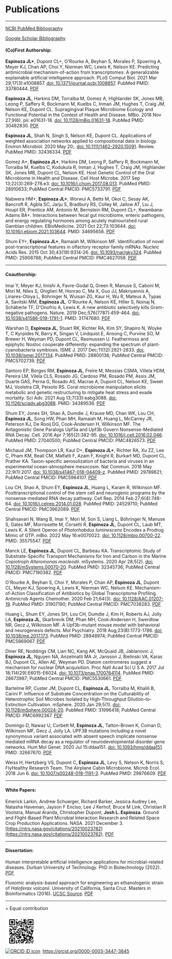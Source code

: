 # Publications
_________________________

[NCBI PubMed Bibliography](https://www.ncbi.nlm.nih.gov/myncbi/browse/collection/50383860/?sort=date&direction=descending)

[Google Scholar Bibliography](https://scholar.google.com/citations?hl=en&user=r9y1tTQAAAAJ&view_op=list_works&sortby=pubdate)

#### (Co)First Authorship:
**Espinoza JL+**, Dupont CL+, O'Rourke A, Beyhan S, Morales P, Spoering A, Meyer KJ, Chan AP, Choi Y, Nierman WC, Lewis K, Nelson KE. Predicting antimicrobial mechanism-of-action from transcriptomes: A generalizable explainable artificial intelligence approach. PLoS Comput Biol. 2021 Mar 29;17(3):e1008857. [doi: 10.1371/journal.pcbi.1008857](https://doi.org/10.1371/journal.pcbi.1008857). PubMed PMID: 33780444. [PDF](PDFs/Espinoza-Dupont_2021__PLOSCompBio.pdf)

**Espinoza JL**, Harkins DM, Torralba M, Gomez A, Highlander SK, Jones MB, Leong P, Saffery R, Bockmann M, Kuelbs C, Inman JM, Hughes T, Craig JM, Nelson KE, Dupont CL. Supragingival Plaque Microbiome Ecology and Functional Potential in the Context of Health and Disease. MBio. 2018 Nov 27;9(6). pii: e01631-18. [doi: 10.1128/mBio.01631-18](https://doi.org/10.1128/mBio.01631-18). PubMed PMID: 30482830. [PDF](PDFs/Espinoza_2018__mBio.pdf)

**Espinoza JL**, Shah N, Singh S, Nelson KE, Dupont CL. Applications of weighted association networks applied to compositional data in biology. Environ Microbiol. 2020 May 20;. [doi: 10.1111/1462-2920.15091](https://doi.org/10.1111/1462-2920.15091). Review. PubMed PMID: 32436334. [PDF](PDFs/Espinoza_2020__EMI.pdf)

Gomez A+, **Espinoza JL+**, Harkins DM, Leong P, Saffery R, Bockmann M, Torralba M, Kuelbs C, Kodukula R, Inman J, Hughes T, Craig JM, Highlander SK, Jones MB, Dupont CL, Nelson KE. Host Genetic Control of the Oral Microbiome in Health and Disease. Cell Host Microbe. 2017 Sep 13;22(3):269-278.e3. [doi: 10.1016/j.chom.2017.08.013](https://doi.org/10.1016/j.chom.2017.08.013). PubMed PMID: 28910633; PubMed Central PMCID: PMC5733791. [PDF](PDFs/Gomez-Espinoza_2017__CellHostMicrobe.pdf)

Nabwera HM+, **Espinoza JL+**, Worwui A, Betts M, Okoi C, Sesay AK, Bancroft R, Agbla SC, Jarju S, Bradbury RS, Colley M, Jallow AT, Liu J, Houpt ER, Prentice AM, Antonio M, Bernstein RM, Dupont CL+, Kwambana-Adams BA+. Interactions between fecal gut microbiome, enteric pathogens, and energy regulating hormones among acutely malnourished rural Gambian children. EBioMedicine. 2021 Oct 22;73:103644. [doi: 10.1016/j.ebiom.2021.103644](https://doi.org/10.1016/j.ebiom.2021.103644).  PMID: 34695658. [PDF](PDFs/Nabwera-Espinoza_2021__EBioMedicine.pdf)

Shum EY+, **Espinoza JL+**, Ramaiah M, Wilkinson MF. Identification of novel post-transcriptional features in olfactory receptor family mRNAs. Nucleic Acids Res. 2015 Oct 30;43(19):9314-26. [doi: 10.1093/nar/gkv324](https://doi.org/10.1093/nar/gkv324). PubMed PMID: 25908788; PubMed Central PMCID: PMC4627058. [PDF](PDFs/Shum-Espinoza_2015__NAR.pdf)
___________________________________
#### Coauthorship:

Imai Y, Meyer KJ, Iinishi A, Favre-Godal Q, Green R, Manuse S, Caboni M, Mori M, Niles S, Ghiglieri M, Honrao C, Ma X, Guo JJ, Makriyannis A, Linares-Otoya L, Böhringer N, Wuisan ZG, Kaur H, Wu R, Mateus A, Typas A, Savitski MM, **Espinoza JL**, O'Rourke A, Nelson KE, Hiller S, Noinaj N, Schäberle TF, D'Onofrio A, Lewis K. A new antibiotic selectively kills Gram-negative pathogens. Nature. 2019 Dec;576(7787):459-464. [doi: 10.1038/s41586-019-1791-1](https://doi.org/10.1038/s41586-019-1791-1). PMID: 31747680. [PDF](PDFs/Imai_2019__Nature.pdf)

Warshan D, **Espinoza JL**, Stuart RK, Richter RA, Kim SY, Shapiro N, Woyke T, C Kyrpides N, Barry K, Singan V, Lindquist E, Ansong C, Purvine SO, M Brewer H, Weyman PD, Dupont CL, Rasmussen U. Feathermoss and epiphytic Nostoc cooperate differently: expanding the spectrum of plant-cyanobacteria symbiosis. ISME J. 2017 Dec;11(12):2821-2833. [doi: 10.1038/ismej.2017.134](https://doi.org/10.1038/ismej.2017.134). PubMed PMID: 28800136; PubMed Central PMCID: PMC5702739. [PDF](PDFs/Warshan_2017__ISMEJ.pdf)

Santoro EP, Borges RM, **Espinoza JL**, Freire M, Messias CSMA, Villela HDM, Pereira LM, Vilela CLS, Rosado JG, Cardoso PM, Rosado PM, Assis JM, Duarte GAS, Perna G, Rosado AS, Macrae A, Dupont CL, Nelson KE, Sweet MJ, Voolstra CR, Peixoto RS. Coral microbiome manipulation elicits metabolic and genetic restructuring to mitigate heat stress and evade mortality. Sci Adv. 2021 Aug 13;7(33):eabg3088. [doi: 10.1126/sciadv.abg3088](https://doi.org/10.1126/sciadv.abg3088). PMID: 34389536. [PDF](PDFs/Santoro_2021__ScienceAdvances.pdf)

Shum EY, Jones SH, Shao A, Dumdie J, Krause MD, Chan WK, Lou CH, **Espinoza JL**, Song HW, Phan MH, Ramaiah M, Huang L, McCarrey JR, Peterson KJ, De Rooij DG, Cook-Andersen H, Wilkinson MF. The Antagonistic Gene Paralogs Upf3a and Upf3b Govern Nonsense-Mediated RNA Decay. Cell. 2016 Apr 7;165(2):382-95. [doi: 10.1016/j.cell.2016.02.046](https://doi.org/10.1016/j.cell.2016.02.046). PubMed PMID: 27040500; PubMed Central PMCID: PMC4826573. [PDF](PDFs/Shum_2016__Cell.pdf)

Michaud JM, Thompson LR, Kaul D+, **Espinoza JL+**, Richter RA, Xu ZZ, Lee C, Pham KM, Beall CM, Malfatti F, Azam F, Knight R, Burkart MD, Dupont CL, Prather KA. Taxon-specific aerosolization of bacteria and viruses in an experimental ocean-atmosphere mesocosm. Nat Commun. 2018 May 22;9(1):2017. [doi: 10.1038/s41467-018-04409-z](https://doi.org/10.1038/s41467-018-04409-z). PubMed PMID: 29789621; PubMed Central PMCID: PMC5964107. [PDF](PDFs/Michaud_2018__NatureCommunications.pdf)

Lou CH, Shao A, Shum EY, **Espinoza JL**, Huang L, Karam R, Wilkinson MF. Posttranscriptional control of the stem cell and neurogenic programs by the nonsense-mediated RNA decay pathway. Cell Rep. 2014 Feb 27;6(4):748-64. [doi: 10.1016/j.celrep.2014.01.028](https://doi.org/10.1016/j.celrep.2014.01.028).  PubMed PMID: 24529710; PubMed Central PMCID: PMC3962089. [PDF](PDFs/Lou_2014__CellPress.pdf)

Shahsavari N, Wang B, Imai Y, Mori M, Son S, Liang L, Böhringer N, Manuse S, Gates MF, Morrissette M, Corsetti R, **Espinoza JL**, Dupont CL, Laub MT, Lewis K. A Silent Operon of *Photorhabdus luminescens* Encodes a Prodrug Mimic of GTP. mBio. 2022 May 16:e0070022. [doi: 10.1128/mbio.00700-22](https://doi.org/10.1128/mbio.00700-22). PMID: 35575547. [PDF](PDFs/Shahsavari_2022__mBio.pdf)

Manck LE, **Espinoza JL**, Dupont CL, Barbeau KA. Transcriptomic Study of Substrate-Specific Transport Mechanisms for Iron and Carbon in the Marine Copiotroph *Alteromonas macleodii*. mSystems. 2020 Apr 28;5(2). [doi: 10.1128/mSystems.00070-20](https://doi.org/10.1128/mSystems.00070-20). PubMed PMID: 32345736; PubMed Central PMCID: PMC7190382. [PDF](PDFs/Manck_2020__mSystems.pdf)

O'Rourke A, Beyhan S, Choi Y, Morales P, Chan AP, **Espinoza JL**, Dupont CL, Meyer KJ, Spoering A, Lewis K, Nierman WC, Nelson KE. Mechanism-of-Action Classification of Antibiotics by Global Transcriptome Profiling. Antimicrob Agents Chemother. 2020 Feb 21;64(3). [doi: 10.1128/AAC.01207-19](https://doi.org/10.1128/AAC.01207-19). PubMed PMID: 31907190; PubMed Central PMCID: PMC7038283.  [PDF](PDFs/O'Rourke_2020__AAC.pdf)

Huang L, Shum EY, Jones SH, Lou CH, Dumdie J, Kim H, Roberts AJ, Jolly LA, **Espinoza JL**, Skarbrevik DM, Phan MH, Cook-Andersen H, Swerdlow NR, Gecz J, Wilkinson MF. A Upf3b-mutant mouse model with behavioral and neurogenesis defects. Mol Psychiatry. 2018 Aug;23(8):1773-1786. [doi: 10.1038/mp.2017.173](https://doi.org/10.1038/mp.2017.173). PubMed PMID: 28948974; PubMed Central PMCID: PMC5869067. [PDF](PDFs/Huang_2018__MolecularPsychiatry.pdf)

Diner RE, Noddings CM, Lian NC, Kang AK, McQuaid JB, Jablanovic J, **Espinoza JL**, Nguyen NA, Anzelmatti MA Jr, Jansson J, Bielinski VA, Karas BJ, Dupont CL, Allen AE, Weyman PD. Diatom centromeres suggest a mechanism for nuclear DNA acquisition. Proc Natl Acad Sci U S A. 2017 Jul 18;114(29):E6015-E6024. [doi: 10.1073/pnas.1700764114](https://doi.org/10.1073/pnas.1700764114). PubMed PMID: 28673987; PubMed Central PMCID: PMC5530661. [PDF](PDFs/Diner_2017__PNAS.pdf)

Bartelme RP, Custer JM, Dupont CL, **Espinoza JL**, Torralba M, Khalili B, Carini P. Influence of Substrate Concentration on the Culturability of Heterotrophic Soil Microbes Isolated by High-Throughput Dilution-to-Extinction Cultivation. mSphere. 2020 Jan 29;5(1). [doi: 10.1128/mSphere.00024-20](https://doi.org/10.1128/mSphere.00024-20). PubMed PMID: 31996418; PubMed Central PMCID: PMC6992367. [PDF](PDFs/Bartelme_2020__mSphere.pdf)

Domingo D, Nawaz U, Corbett M, **Espinoza JL**, Tatton-Brown K, Coman D, Wilkinson MF, Gecz J, Jolly LA. UPF3B mutations including a novel synonymous variant associated with absent speech implicate nonsense mediated mRNA decay as a regulator of neurodevelopmental disorder gene networks.  Hum Mol Genet. 2020 Jul 15:ddaa151. [doi: 10.1093/hmg/ddaa151](https://doi.org/10.1093/hmg/ddaa151). PMID: 32667670. [PDF](PDFs/Domingo_2020___HMG.pdf)

Weiss H, Hertzberg VS, Dupont C, **Espinoza JL**, Levy S, Nelson K, Norris S; FlyHealthy Research Team. The Airplane Cabin Microbiome. Microb Ecol. 2018 Jun 6. [doi: 10.1007/s00248-018-1191-3](https://doi.org/10.1007/s00248-018-1191-3). PubMed PMID: 29876609. [PDF](PDFs/Weiss_2018__MicrobialEcology.pdf)

_____________________

#### White Papers:
Emerick Larkin, Andrew Schuerger, Richard Barker, Jessica Audrey Lee, Natasha Haveman, Jayson F Enciso, Lee J Kerhof, Bruce M Link, Christian R Voolstra, Manual Aranda, Christopher Dupont, **Josh L. Espinoza**. Ground and Flight-Based Plant Microbial Interaction Research and Related Space Crop Production Applications. NASA. 2021 December 3. [https://ntrs.nasa.gov/citations/20210023782](https://ntrs.nasa.gov/citations/20210023782). [PDF](PDFs/Emerick_2022__NASA.pdf)

_____________________

#### Dissertation:
Human interpretable artificial intelligence applications for microbial-related diseases. Durban University of Technology. PhD in Biotechnology (2022). [PDF](PDFs/Espinoza_2022__PhD-Dissertation-DUT.pdf)

Fluxomic analysis-based approach for engineering an ethanologenic strain of *Haloferax volcanii*. University of California, Santa Cruz. Masters in Bioinformatics (2016). [UCSC Source](https://grad.soe.ucsc.edu/bmeb/people#ms-alumni). [PDF](PDFs/Espinoza_2016__MSc-Dissertation-UCSC.pdf)
_____________________


\+ Equal contribution

<img src="ORCID.png" width=100> 
<div itemscope itemtype="https://schema.org/Person"><a itemprop="sameAs" content="https://orcid.org/0000-0003-3447-3845" href="https://orcid.org/0000-0003-3447-3845" target="orcid.widget" rel="me noopener noreferrer" style="vertical-align:top;"><img src="https://orcid.org/sites/default/files/images/orcid_16x16.png" style="width:1em;margin-right:.5em;" alt="ORCID iD icon">https://orcid.org/0000-0003-3447-3845</a></div>


